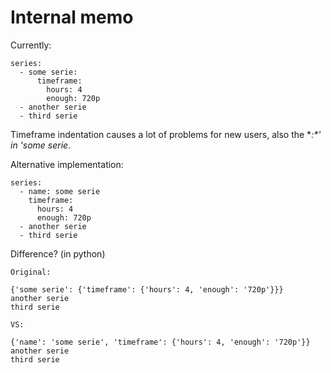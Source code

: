 # Internal memo

Currently:


    series:
      - some serie:
          timeframe:
            hours: 4
            enough: 720p
      - another serie
      - third serie


Timeframe indentation causes a lot of problems for new users, also the **:*' in '*some serie**.

Alternative implementation:


    series:
      - name: some serie
        timeframe:
          hours: 4
          enough: 720p
      - another serie
      - third serie


Difference? (in python)


    Original:
    
    {'some serie': {'timeframe': {'hours': 4, 'enough': '720p'}}}
    another serie
    third serie
    
    VS:
    
    {'name': 'some serie', 'timeframe': {'hours': 4, 'enough': '720p'}}
    another serie
    third serie

